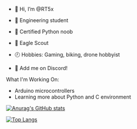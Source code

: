 - 👋 Hi, I’m @RT5x

- 📕 Engineering student
- 💪 Certified Python noob 
- 🦅 Eagle Scout 
- 🕗 Hobbies: Gaming, biking, drone hobbyist 
- 💬 Add me on Discord!

What I'm Working On:
  - Arduino microcontrollers
  - Learning more about Python and C environment

[![Anurag's GitHub stats](https://github-readme-stats.vercel.app/api?username=RT5x&theme=dark)](https://github.com/anuraghazra/github-readme-stats)

[![Top Langs](https://github-readme-stats.vercel.app/api/top-langs/?username=RT5x&theme=dark)](https://github.com/anuraghazra/github-readme-stats)



<!---
RT5x/RT5x is a ✨ special ✨ repository because its `README.md` (this file) appears on your GitHub profile.
You can click the Preview link to take a look at your changes.
--->
